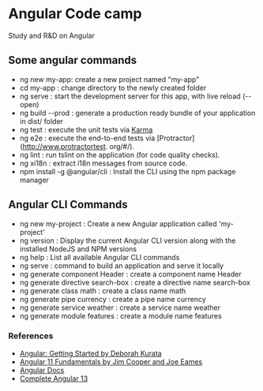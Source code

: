 # Angular Code camp
Study and R&amp;D on Angular

## Some angular commands
- ng new my-app: create a new project named "my-app"
- cd my-app : change directory to the newly created folder
- ng serve : start the development server for this app, with live reload (--open)
- ng build --prod : generate a production ready bundle of your application in dist/ folder
- ng test : execute the unit tests via [Karma](https://karma-runner.github.io/)
- ng e2e : execute the end-to-end tests via [Protractor](http://www.protractortest.
org/#/).
- ng lint : run tslint on the application (for code quality checks).
- ng xi18n : extract i18n messages from source code.
- npm install -g @angular/cli : Install the CLI using the npm package manager

## Angular CLI Commands
- ng new my-project : Create a new Angular application called 'my-project'
- ng version : Display the current Angular CLI version along with the installed NodeJS and NPM versions
- ng help : List all available Angular CLI commands
- ng serve : command to build an application and serve it locally
- ng generate component Header : create a component name Header
- ng generate directive search-box : create a directive name search-box
- ng generate class math : create a class name math
- ng generate pipe currency : create a pipe name currency
- ng generate service weather : create a service name weather
- ng generate module features : create a module name features








### References 
* [ Angular: Getting Started by Deborah Kurata](https://app.pluralsight.com/library/courses/angular-2-getting-started-update/table-of-contents)
* [ Angular 11 Fundamentals by Jim Cooper and Joe Eames](https://app.pluralsight.com/library/courses/angular-fundamentals/table-of-contents)
* [Angular Docs](https://angular.io/docs)
* [Complete Angular 13](https://www.youtube.com/playlist?list=PL1BztTYDF-QNrtkvjkT6Wjc8es7QB4Gty)